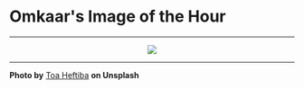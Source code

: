 # Omkaar's Image of the Hour

---

<div align="center">

<a href="https://unsplash.com/photos/neon-sign-advertises-hot-and-cold-sandwiches-with-motorcycles-VudPFkhkJso">
  <img src="https://images.unsplash.com/photo-1743883986262-7b46a76c0261?crop=entropy&cs=tinysrgb&fit=max&fm=jpg&ixid=M3w3NjA2Nzh8MHwxfHJhbmRvbXx8fHx8fHx8fDE3NTE0OTAwMDB8&ixlib=rb-4.1.0&q=80&w=1080" style="max-width:100%; height:auto;">
</a>



</div>

---

**Photo by** [Toa Heftiba](https://unsplash.com/@heftiba) **on Unsplash**
